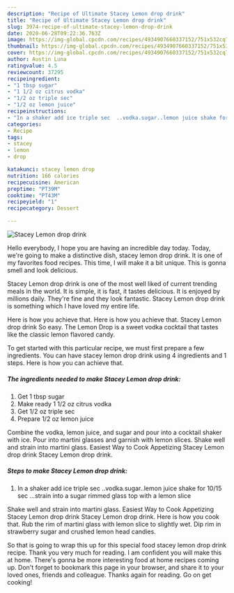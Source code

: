 ```yaml
---
description: "Recipe of Ultimate Stacey Lemon drop drink"
title: "Recipe of Ultimate Stacey Lemon drop drink"
slug: 3974-recipe-of-ultimate-stacey-lemon-drop-drink
date: 2020-06-28T09:22:36.763Z
image: https://img-global.cpcdn.com/recipes/4934907660337152/751x532cq70/stacey-lemon-drop-drink-recipe-main-photo.jpg
thumbnail: https://img-global.cpcdn.com/recipes/4934907660337152/751x532cq70/stacey-lemon-drop-drink-recipe-main-photo.jpg
cover: https://img-global.cpcdn.com/recipes/4934907660337152/751x532cq70/stacey-lemon-drop-drink-recipe-main-photo.jpg
author: Austin Luna
ratingvalue: 4.5
reviewcount: 37295
recipeingredient:
- "1 tbsp sugar"
- "1 1/2 oz citrus vodka"
- "1/2 oz triple sec"
- "1/2 oz lemon juice"
recipeinstructions:
- "In a shaker add ice triple sec  ..vodka.sugar..lemon juice shake for 10/15 sec ...strain into a sugar rimmed glass top with a lemon slice"
categories:
- Recipe
tags:
- stacey
- lemon
- drop

katakunci: stacey lemon drop 
nutrition: 166 calories
recipecuisine: American
preptime: "PT39M"
cooktime: "PT43M"
recipeyield: "1"
recipecategory: Dessert

---
```



![Stacey Lemon drop drink](https://img-global.cpcdn.com/recipes/4934907660337152/751x532cq70/stacey-lemon-drop-drink-recipe-main-photo.jpg)

Hello everybody, I hope you are having an incredible day today. Today, we're going to make a distinctive dish, stacey lemon drop drink. It is one of my favorites food recipes. This time, I will make it a bit unique. This is gonna smell and look delicious.

Stacey Lemon drop drink is one of the most well liked of current trending meals in the world. It is simple, it is fast, it tastes delicious. It is enjoyed by millions daily. They're fine and they look fantastic. Stacey Lemon drop drink is something which I have loved my entire life.

Here is how you achieve that. Here is how you achieve that. Stacey Lemon drop drink So easy. The Lemon Drop is a sweet vodka cocktail that tastes like the classic lemon flavored candy.


To get started with this particular recipe, we must first prepare a few ingredients. You can have stacey lemon drop drink using 4 ingredients and 1 steps. Here is how you can achieve that.

<!--inarticleads1-->

##### The ingredients needed to make Stacey Lemon drop drink:

1. Get 1 tbsp sugar
1. Make ready 1 1/2 oz citrus vodka
1. Get 1/2 oz triple sec
1. Prepare 1/2 oz lemon juice


Combine the vodka, lemon juice, and sugar and pour into a cocktail shaker with ice. Pour into martini glasses and garnish with lemon slices. Shake well and strain into martini glass. Easiest Way to Cook Appetizing Stacey Lemon drop drink Stacey Lemon drop drink. 

<!--inarticleads2-->

##### Steps to make Stacey Lemon drop drink:

1. In a shaker add ice triple sec  ..vodka.sugar..lemon juice shake for 10/15 sec ...strain into a sugar rimmed glass top with a lemon slice


Shake well and strain into martini glass. Easiest Way to Cook Appetizing Stacey Lemon drop drink Stacey Lemon drop drink. Here is how you cook that. Rub the rim of martini glass with lemon slice to slightly wet. Dip rim in strawberry sugar and crushed lemon head candies. 

So that is going to wrap this up for this special food stacey lemon drop drink recipe. Thank you very much for reading. I am confident you will make this at home. There's gonna be more interesting food at home recipes coming up. Don't forget to bookmark this page in your browser, and share it to your loved ones, friends and colleague. Thanks again for reading. Go on get cooking!
